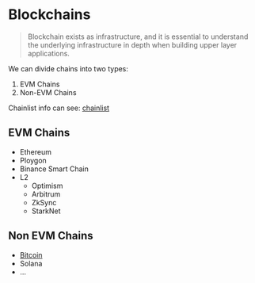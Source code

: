 # Blockchains

> Blockchain exists as infrastructure, and it is essential to understand the underlying infrastructure in depth when building upper layer applications.

We can divide chains into two types:

1. EVM Chains
2. Non-EVM Chains

Chainlist info can see: [chainlist](chainlist.md)

## EVM Chains

- Ethereum
- Ploygon
- Binance Smart Chain
- L2
  - Optimism
  - Arbitrum
  - ZkSync
  - StarkNet

## Non EVM Chains

- [Bitcoin](bitcoin/README.md)
- Solana
- ...
